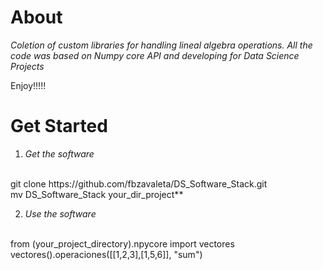 # About

*Coletion of custom libraries for handling lineal algebra 
operations. All the code was based on Numpy core API and
developing for Data Science Projects*

Enjoy!!!!!

# Get Started

1. *Get the software*
<br/>
git clone https://github.com/fbzavaleta/DS_Software_Stack.git
<br/>
mv DS_Software_Stack your_dir_project**

2. *Use the software*
<br/>
from (your_project_directory).npycore import vectores
<br/>
vectores().operaciones([[1,2,3],[1,5,6]], "sum")